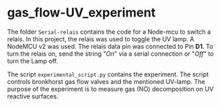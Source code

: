 # gas_flow-UV_experiment

The folder `Serial-relais` contains the code for a Node-mcu to switch a relais. In this project, the relais was used to toggle the UV lamp.
A NodeMCU v2 was used. The relais data pin was connected to Pin **D1**.
To turn the relais on, send the string "*On*" via a serial connection or "*Off*" to turn the Lamp off.

The script `experimental_script.py` contains the experiment. The script controls bronkhorst gas flow valves and the mentioned UV-lamp. The purpose of the experiment is to measure gas (NO) decomposition on UV reactive surfaces.
